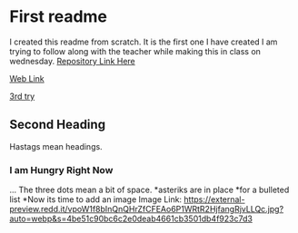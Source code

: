 # First readme
I created this readme from scratch. It is the first one I have created
I am trying to follow along with the teacher while making this in class on wednesday.
[Repository Link Here](../blob/master/02-Homework/Develop/index.html)

[Web Link](https://github.com/robertrcandler/_robertrcandler_Homework1/blob/master/02-Homework/Develop/index.html)

[3rd try](02-Homework/Develop/index.html)
## Second Heading
Hastags mean headings. 

### I am Hungry Right Now
...
The three dots mean a bit of space.
*asteriks are in place
*for a bulleted list
*Now its time to add an image
Image Link: https://external-preview.redd.it/vpoW1f8bInQnQHrZfCFEAo6P1WRtR2HjfangRjvLLQc.jpg?auto=webp&s=4be51c90bc6c2e0deab4661cb3501db4f923c7d3
